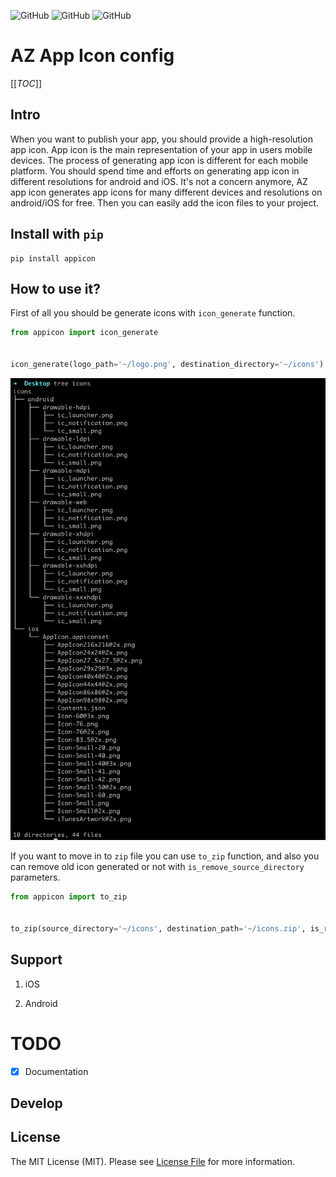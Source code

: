 <!--![GitHub All Releases](https://img.shields.io/github/downloads/ali-zahedi/appicon/total)-->
<!--![GitHub issues](https://img.shields.io/github/issues/ali-zahedi/appicon)-->
![GitHub](https://img.shields.io/github/license/ali-zahedi/appicon)
![GitHub](https://img.shields.io/pypi/pyversions/appicon.svg?maxAge=2592000)
![GitHub](https://img.shields.io/pypi/v/appicon.svg?maxAge=2592000)
# AZ App Icon config

[[_TOC_]]


## Intro

When you want to publish your app, you should provide a high-resolution app icon. App icon is the main representation of your app in users mobile devices. The process of generating app icon is different for each mobile platform. You should spend time and efforts on generating app icon in different resolutions for android and iOS. It's not a concern anymore, AZ app icon generates app icons for many different devices and resolutions on android/iOS for free. Then you can easily add the icon files to your project.

## Install with `pip`

```shell script
pip install appicon
```

## How to use it?

First of all you should be generate icons with `icon_generate` function.

```python
from appicon import icon_generate


icon_generate(logo_path='~/logo.png', destination_directory='~/icons')
```

![image info](./tree_after_generate.png)

If you want to move in to `zip` file you can use `to_zip` function, and also you can remove old icon generated or not with `is_remove_source_directory` parameters.

```python
from appicon import to_zip


to_zip(source_directory='~/icons', destination_path='~/icons.zip', is_remove_source_directory=True)

```  

## Support

1. iOS

1. Android

# TODO

- [X] Documentation

## Develop

## License

The MIT License (MIT). Please see [License File](LICENSE) for more information.


